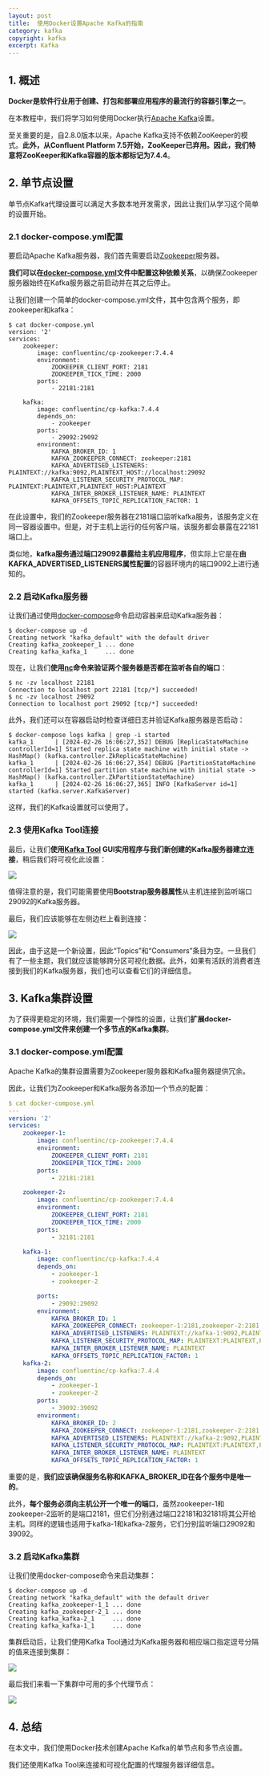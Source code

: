 ```yaml
---
layout: post
title:  使用Docker设置Apache Kafka的指南
category: kafka
copyright: kafka
excerpt: Kafka
---
```


## 1. 概述

**Docker是软件行业用于创建、打包和部署应用程序的最流行的容器引擎之一**。

在本教程中，我们将学习如何使用Docker执行[Apache Kafka](https://www.baeldung.com/spring-kafka#overview)设置。

至关重要的是，自2.8.0版本以来，Apache Kafka支持不依赖ZooKeeper的模式。**此外，从Confluent Platform 7.5开始，ZooKeeper已弃用。因此，我们特意将ZooKeeper和Kafka容器的版本都标记为7.4.4**。

## 2. 单节点设置

单节点Kafka代理设置可以满足大多数本地开发需求，因此让我们从学习这个简单的设置开始。

### 2.1 docker-compose.yml配置

要启动Apache Kafka服务器，我们首先需要启动[Zookeeper](https://www.baeldung.com/java-zookeeper#overview)服务器。

**我们可以在[docker-compose.yml](https://www.baeldung.com/docker-compose)文件中配置这种依赖关系**，以确保Zookeeper服务器始终在Kafka服务器之前启动并在其之后停止。

让我们创建一个简单的docker-compose.yml文件，其中包含两个服务，即zookeeper和kafka：

```shell
$ cat docker-compose.yml
version: '2'
services:
    zookeeper:
        image: confluentinc/cp-zookeeper:7.4.4
        environment:
            ZOOKEEPER_CLIENT_PORT: 2181
            ZOOKEEPER_TICK_TIME: 2000
        ports:
            - 22181:2181

    kafka:
        image: confluentinc/cp-kafka:7.4.4
        depends_on:
            - zookeeper
        ports:
            - 29092:29092
        environment:
            KAFKA_BROKER_ID: 1
            KAFKA_ZOOKEEPER_CONNECT: zookeeper:2181
            KAFKA_ADVERTISED_LISTENERS: PLAINTEXT://kafka:9092,PLAINTEXT_HOST://localhost:29092
            KAFKA_LISTENER_SECURITY_PROTOCOL_MAP: PLAINTEXT:PLAINTEXT,PLAINTEXT_HOST:PLAINTEXT
            KAFKA_INTER_BROKER_LISTENER_NAME: PLAINTEXT
            KAFKA_OFFSETS_TOPIC_REPLICATION_FACTOR: 1
```

在此设置中，我们的Zookeeper服务器在2181端口监听kafka服务，该服务定义在同一容器设置中。但是，对于主机上运行的任何客户端，该服务都会暴露在22181端口上。

类似地，**kafka服务通过端口29092暴露给主机应用程序**，但实际上它是在**由KAFKA_ADVERTISED_LISTENERS属性配置**的容器环境内的端口9092上进行通知的。

### 2.2 启动Kafka服务器

让我们通过使用[docker-compose](https://www.baeldung.com/ops/docker-compose)命令启动容器来启动Kafka服务器：

```shell
$ docker-compose up -d
Creating network "kafka_default" with the default driver
Creating kafka_zookeeper_1 ... done
Creating kafka_kafka_1     ... done
```

现在，让我们**使用[nc](https://www.baeldung.com/linux/netcat-command#scanning-for-open-ports-using-netcat)命令来验证两个服务器是否都在监听各自的端口**：

```shell
$ nc -zv localhost 22181
Connection to localhost port 22181 [tcp/*] succeeded!
$ nc -zv localhost 29092
Connection to localhost port 29092 [tcp/*] succeeded!
```

此外，我们还可以在容器启动时检查详细日志并验证Kafka服务器是否启动：

```shell
$ docker-compose logs kafka | grep -i started
kafka_1      | [2024-02-26 16:06:27,352] DEBUG [ReplicaStateMachine controllerId=1] Started replica state machine with initial state -> HashMap() (kafka.controller.ZkReplicaStateMachine)
kafka_1      | [2024-02-26 16:06:27,354] DEBUG [PartitionStateMachine controllerId=1] Started partition state machine with initial state -> HashMap() (kafka.controller.ZkPartitionStateMachine)
kafka_1      | [2024-02-26 16:06:27,365] INFO [KafkaServer id=1] started (kafka.server.KafkaServer)
```

这样，我们的Kafka设置就可以使用了。

### 2.3 使用Kafka Tool连接

最后，让我们**使用[Kafka Tool](https://kafkatool.com/download.html) GUI实用程序与我们新创建的Kafka服务器建立连接**，稍后我们将可视化此设置：

![](/assets/images/2025/kafka/kafkadockersetup01.png)

值得注意的是，我们可能需要使用**Bootstrap服务器属性**从主机连接到监听端口29092的Kafka服务器。

最后，我们应该能够在左侧边栏上看到连接：

![](/assets/images/2025/kafka/kafkadockersetup02.png)

因此，由于这是一个新设置，因此“Topics”和“Consumers”条目为空。一旦我们有了一些主题，我们就应该能够跨分区可视化数据。此外，如果有活跃的消费者连接到我们的Kafka服务器，我们也可以查看它们的详细信息。

## 3. Kafka集群设置

为了获得更稳定的环境，我们需要一个弹性的设置，让我们**扩展docker-compose.yml文件来创建一个多节点的Kafka集群**。

### 3.1 docker-compose.yml配置

Apache Kafka的集群设置需要为Zookeeper服务器和Kafka服务器提供冗余。

因此，让我们为Zookeeper和Kafka服务各添加一个节点的配置：

```yaml
$ cat docker-compose.yml
---
version: '2'
services:
    zookeeper-1:
        image: confluentinc/cp-zookeeper:7.4.4
        environment:
            ZOOKEEPER_CLIENT_PORT: 2181
            ZOOKEEPER_TICK_TIME: 2000
        ports:
            - 22181:2181

    zookeeper-2:
        image: confluentinc/cp-zookeeper:7.4.4
        environment:
            ZOOKEEPER_CLIENT_PORT: 2181
            ZOOKEEPER_TICK_TIME: 2000
        ports:
            - 32181:2181

    kafka-1:
        image: confluentinc/cp-kafka:7.4.4
        depends_on:
            - zookeeper-1
            - zookeeper-2

        ports:
            - 29092:29092
        environment:
            KAFKA_BROKER_ID: 1
            KAFKA_ZOOKEEPER_CONNECT: zookeeper-1:2181,zookeeper-2:2181
            KAFKA_ADVERTISED_LISTENERS: PLAINTEXT://kafka-1:9092,PLAINTEXT_HOST://localhost:29092
            KAFKA_LISTENER_SECURITY_PROTOCOL_MAP: PLAINTEXT:PLAINTEXT,PLAINTEXT_HOST:PLAINTEXT
            KAFKA_INTER_BROKER_LISTENER_NAME: PLAINTEXT
            KAFKA_OFFSETS_TOPIC_REPLICATION_FACTOR: 1
    kafka-2:
        image: confluentinc/cp-kafka:7.4.4
        depends_on:
            - zookeeper-1
            - zookeeper-2
        ports:
            - 39092:39092
        environment:
            KAFKA_BROKER_ID: 2
            KAFKA_ZOOKEEPER_CONNECT: zookeeper-1:2181,zookeeper-2:2181
            KAFKA_ADVERTISED_LISTENERS: PLAINTEXT://kafka-2:9092,PLAINTEXT_HOST://localhost:39092
            KAFKA_LISTENER_SECURITY_PROTOCOL_MAP: PLAINTEXT:PLAINTEXT,PLAINTEXT_HOST:PLAINTEXT
            KAFKA_INTER_BROKER_LISTENER_NAME: PLAINTEXT
            KAFKA_OFFSETS_TOPIC_REPLICATION_FACTOR: 1
```

重要的是，**我们应该确保服务名称和KAFKA_BROKER_ID在各个服务中是唯一的**。

此外，**每个服务必须向主机公开一个唯一的端口**，虽然zookeeper-1和zookeeper-2监听的是端口2181，但它们分别通过端口22181和32181将其公开给主机。同样的逻辑也适用于kafka-1和kafka-2服务，它们分别监听端口29092和39092。

### 3.2 启动Kafka集群

让我们使用docker-compose命令来启动集群：

```shell
$ docker-compose up -d
Creating network "kafka_default" with the default driver
Creating kafka_zookeeper-1_1 ... done
Creating kafka_zookeeper-2_1 ... done
Creating kafka_kafka-2_1     ... done
Creating kafka_kafka-1_1     ... done
```

集群启动后，让我们使用Kafka Tool通过为Kafka服务器和相应端口指定逗号分隔的值来连接到集群：

![](/assets/images/2025/kafka/kafkadockersetup03.png)

最后我们来看一下集群中可用的多个代理节点：

![](/assets/images/2025/kafka/kafkadockersetup04.png)

## 4. 总结

在本文中，我们使用Docker技术创建Apache Kafka的单节点和多节点设置。

我们还使用Kafka Tool来连接和可视化配置的代理服务器详细信息。